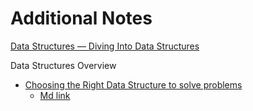 # Additional Notes

 [Data Structures — Diving Into Data Structures ](https://medium.com/omarelgabrys-blog/diving-into-data-structures-6bc71b2e8f92)

Data Structures Overview

- [Choosing the Right Data Structure to solve problems](https://www.careerdrill.com/blog/coding-interview/choosing-the-right-data-structure-to-solve-problems/)
    - [Md link](./ChoosingTheRightDataStructure.md)